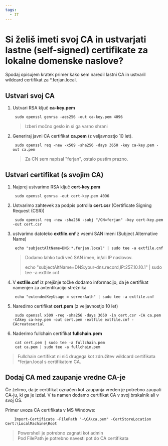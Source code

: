 ```yaml
---
tags:
  - IT
---
```


# Si želiš imeti svoj CA in ustvarjati lastne (self-signed) certifikate za lokalne domenske naslove?

Spodaj opisujem kratek primer kako sem naredil lastni CA in ustvaril wildcard certifikat za *.ferjan.local.

## Ustvari svoj CA

1. Ustvari RSA ključ **ca-key.pem**

        sudo openssl genrsa -aes256 -out ca-key.pem 4096
    >Izberi močno geslo in si ga varno shrani

2. Generiraj javni CA certifikat **ca.pem** (z veljavnostjo 10 let). 

        sudo openssl req -new -x509 -sha256 -days 3650 -key ca-key.pem -out ca.pem
    >Za CN sem napisal "ferjan", ostalo pustim prazno.

## Ustvari certifikat (s svojim CA)

1. Najprej ustvarimo RSA ključ **cert-key.pem**

        sudo openssl genrsa -out cert-key.pem 4096

2. Ustvarimo zahtevek za podpis potrdila **cert.csr** (Certificate Signing Request (CSR))

        sudo openssl req -new -sha256 -subj "/CN=ferjan" -key cert-key.pem -out cert.csr

3. ustvarimo datoteko **extfile.cnf** z vsemi SAN imeni (Subject Alternative Name)

        echo "subjectAltName=DNS:*.ferjan.local" | sudo tee -a extfile.cnf
    >Dodamo lahko tudi več SAN imen, in/ali IP naslovov.
    >
    >echo "subjectAltName=DNS:your-dns.record,IP:257.10.10.1" | sudo tee -a extfile.cnf

4. V **extfile.cnf** iz prejšnje točke dodamo informacijo, da je certifikat namenjen za avtentikacijo strežnika

        echo "extendedKeyUsage = serverAuth" | sudo tee -a extfile.cnf

5. Naredimo certifikat **cert.pem** (z veljavnostjo 10 let)
        
        sudo openssl x509 -req -sha256 -days 3650 -in cert.csr -CA ca.pem -CAkey ca-key.pem -out cert.pem -extfile extfile.cnf -CAcreateserial

6. Naderimo fullchain certifikat **fullchain.pem**

        cat cert.pem | sudo tee -a fullchain.pem
        cat ca.pem | sudo tee -a fullchain.pem

> Fullchain certifikat ni nič drugega kot združitev wildcard certifikata *ferjan.local s certifikatom CA. 

## Dodaj CA med zaupanje vredne CA-je

Če želimo, da je certifikat označen kot zaupanja vreden je potrebno zaupati CA-ju, ki ga je izdal.
V ta namen dodamo certifikat CA v svoj brskalnik ali v svoj OS.

Primer uvoza CA certifikata v MS Windows:
        
        Import-Certificate -FilePath "~\CA\ca.pem" -CertStoreLocation Cert:\LocalMachine\Root

> Powershell je potrebno zagnati kot admin  
> Pod FilePath je potrebno navesti pot do CA certifikata